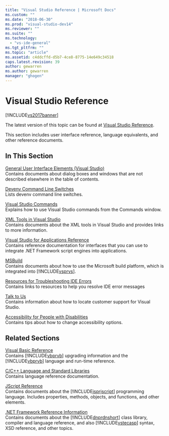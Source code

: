 ```yaml
---
title: "Visual Studio Reference | Microsoft Docs"
ms.custom: ""
ms.date: "2018-06-30"
ms.prod: "visual-studio-dev14"
ms.reviewer: ""
ms.suite: ""
ms.technology: 
  - "vs-ide-general"
ms.tgt_pltfrm: ""
ms.topic: "article"
ms.assetid: c4ddcffd-d5b7-4ce8-8775-14e649c34518
caps.latest.revision: 39
author: gewarren
ms.author: gewarren
manager: "ghogen"
---
```

# Visual Studio Reference
[!INCLUDE[vs2017banner](../../includes/vs2017banner.md)]

The latest version of this topic can be found at [Visual Studio Reference](https://docs.microsoft.com/visualstudio/ide/reference/visual-studio-reference).  
  
  
This section includes user interface reference, language equivalents, and other reference documents.  
  
## In This Section  
 [General User Interface Elements (Visual Studio)](../../ide/reference/general-user-interface-elements-visual-studio.md)  
 Contains documents about dialog boxes and windows that are not described elsewhere in the table of contents.  
  
 [Devenv Command Line Switches](../../ide/reference/devenv-command-line-switches.md)  
 Lists devenv command line switches.  
  
 [Visual Studio Commands](../../ide/reference/visual-studio-commands.md)  
 Explains how to use Visual Studio commands from the Commands window.  
  
 [XML Tools in Visual Studio](../../xml-tools/xml-tools-in-visual-studio.md)  
 Contains documents about the XML tools in Visual Studio and provides links to more information.  
  
 [Visual Studio for Applications Reference](../../ide/reference/visual-studio-for-applications-reference.md)  
 Contains reference documentation for interfaces that you can use to integrate .NET Framework script engines into applications.  
  
 [MSBuild](msbuild.md)  
 Contains documents about how to use the Microsoft build platform, which is integrated into [!INCLUDE[vsprvs](../../includes/vsprvs-md.md)].  
  
 [Resources for Troubleshooting IDE Errors](../../ide/reference/resources-for-troubleshooting-integrated-development-environment-errors.md)  
 Contains links to resources to help you resolve IDE error messages  
  
 [Talk to Us](../../ide/talk-to-us.md)  
 Contains information about how to locate customer support for Visual Studio.  
  
 [Accessibility for People with Disabilities](../../ide/reference/accessibility-for-people-with-disabilities.md)  
 Contains tips about how to change accessibility options.  
  
## Related Sections  
 [Visual Basic Reference](http://msdn.microsoft.com/library/df6e7c50-5f3e-4381-98ed-ba5c3e9fe228)  
 Contains [!INCLUDE[vbprvb](../../includes/vbprvb-md.md)] upgrading information and the [!INCLUDE[vbprvb](../../includes/vbprvb-md.md)] language and run-time reference.  
  
 [C/C++ Language and Standard Libraries](http://msdn.microsoft.com/library/c26a6682-961a-43ef-ad33-2adc612f69ac)  
 Contains language reference documentation.  
  
 [JScript Reference](http://msdn.microsoft.com/en-us/2e47f004-963c-4661-b887-a14e4660aadd)  
 Contains documents about the [!INCLUDE[jsprjscript](../../includes/jsprjscript-md.md)] programming language. Includes properties, methods, objects, and functions, and other elements.  
  
 [.NET Framework Reference Information](http://msdn.microsoft.com/library/8b202505-608b-4223-bbd9-2ace3d73e6cd)  
 Contains documents about the [!INCLUDE[dnprdnshort](../../includes/dnprdnshort-md.md)] class library, compiler and language reference, and also [!INCLUDE[vstecasp](../../includes/vstecasp-md.md)] syntax, XSD reference, and other topics.


